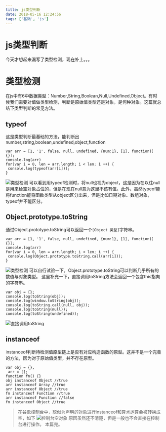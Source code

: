 ```yaml
---
title: js类型判断
date: 2018-05-16 12:24:56
tags: ['基础', 'js']
---
```

# js类型判断


今天才想起来漏写了类型检测，现在补上。。。
<!-- more -->

# 类型检测

在js中有6中数据类型：Number,String,Boolean,Null,Undefined,Object。有时候我们需要对值做类型检测，判断是原始值类型还是对象，是何种对象。这篇就总结下类型判断的常见方法。

## typeof

这是类型判断最基础的方法，能判断出number,string,boolean,undefined,object,function

```
var arr = [1, '1', false, null, undefined, {num:1}, [1], function(){}];
console.log(arr)
for(var i = 0, len = arr.length; i < len; i ++) {
 console.log(typeof(arr[i]));
} 

```

![类型检测](typeof.png)
可以看到用typeof检测时，将null也视为object，这是因为在以往null是用来给空对象占位的，但是在现在null意为这里不该有值。此外，虽然typeof能将function能将函数类型从object区分出来，但是比如日期对象、数组对象，typeof并不能区分。

## Object.prototype.toString

通过Object.prototype.toString可以返回一个`[Object 类型]`字符串。

```
var arr = [1, '1', false, null, undefined, {num:1}, [1], function(){}];
console.log(arr)
for(var i = 0, len = arr.length; i < len; i ++) {
 console.log(Object.prototype.toString.call(arr[i]));
}

```

![类型检测](toString.png)
可以自行试验一下，Object.prototype.toString可以判断几乎所有的数值与对象类型。
这里补充一下，直接调用toString方法会返回一个包含this指向的字符串。

```
var obj = {};
console.log(toString(obj));
console.log(window.toString(obj));
console.log(toString.call(null, obj));
console.log(toString(null));
console.log(toString(undefined)); 

```

![直接调用toString](toString1.png)

## instanceof

instanceof判断待检测值原型链上是否有对应构造函数的原型。这并不是一个完善的方法，因为对于原始值类型，并不存在原型。

```
var obj = {},
 arr = [];
function fn() {}
obj instanceof Object //true
arr instanceof Array //true
arr instanceof Object //true
fn instanceof Function //true
arr instanceof Function //false
fn instanceof Object //true

```

> 在谷歌控制台中，貌似为声明的对象进行instanceof和算术运算会被转换成空，如下
> ![控制台空对象](consoleObj.png)
> 原因虽然还不清楚，但是一般也不会直接在控制台进行操作。
> 本篇完。
